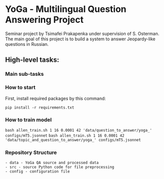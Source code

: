# YoGa - Multilingual Question Answering Project

Seminar project by Tsimafei Prakapenka under supervision of S. Osterman.<br>
The main goal of this project is to build a system to answer Jeopardy-like questions in Russian.


## High-level tasks:

### Main sub-tasks

### How to start
First, install required packages by this command:

`pip install -r requirements.txt`

### How to train model

`bash allen_train.sh 1 16 0.0001 42 'data/question_to_answer/yoga_' configs/mT5.jsonnet`
`bash allen_train.sh 1 16 0.0001 42 'data/topic_and_question_to_answer/yoga_' configs/mT5.jsonnet`

### Repository Structure
    - data - YoGa QA source and processed data
    - src - source Python code for file preprocessing
    - config - configuration file
